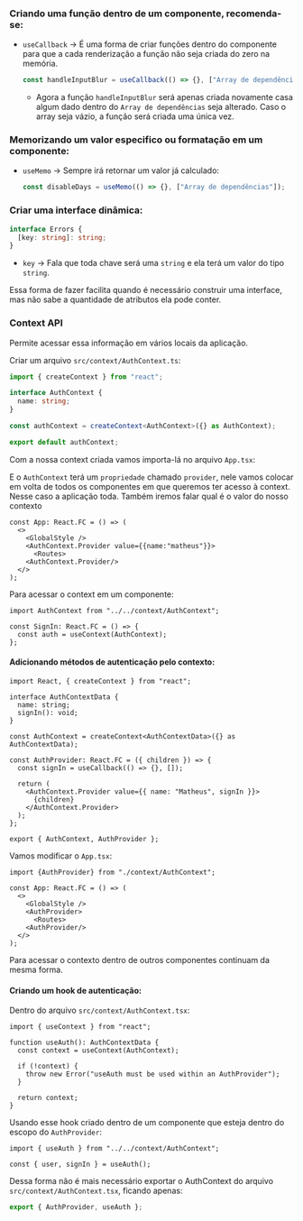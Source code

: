 ### Criando uma função dentro de um componente, recomenda-se:

- `useCallback` -> É uma forma de criar funções dentro do componente para que a cada renderização a função não seja criada do zero na memória.
  ```ts
  const handleInputBlur = useCallback(() => {}, ["Array de dependências"]);
  ```
  - Agora a função `handleInputBlur` será apenas criada novamente casa algum dado dentro do `Array de dependências` seja alterado. Caso o array seja vázio, a função será criada uma única vez.

### Memorizando um valor especifico ou formatação em um componente:

- `useMemo` -> Sempre irá retornar um valor já calculado:
  ```ts
  const disableDays = useMemo(() => {}, ["Array de dependências"]);
  ```

### Criar uma interface dinâmica:

```ts
interface Errors {
  [key: string]: string;
}
```

- `key` -> Fala que toda chave será uma `string` e ela terá um valor do tipo `string`.

Essa forma de fazer facilita quando é necessário construir uma interface, mas não sabe a quantidade de atributos ela pode conter.

### Context API

Permite acessar essa informação em vários locais da aplicação.

Criar um arquivo `src/context/AuthContext.ts`:

```ts
import { createContext } from "react";

interface AuthContext {
  name: string;
}

const authContext = createContext<AuthContext>({} as AuthContext);

export default authContext;
```

Com a nossa context criada vamos importa-lá no arquivo `App.tsx`:

E o `AuthContext` terá um `propriedade` chamado `provider`, nele vamos colocar em volta de todos os componentes em que queremos ter acesso à context. Nesse caso a aplicação toda. Também iremos falar qual é o valor do nosso contexto

```tsx
const App: React.FC = () => (
  <>
    <GlobalStyle />
    <AuthContext.Provider value={{name:"matheus"}}>
      <Routes>
    <AuthContext.Provider/>
  </>
);
```

Para acessar o context em um componente:

```tsx
import AuthContext from "../../context/AuthContext";

const SignIn: React.FC = () => {
  const auth = useContext(AuthContext);
};
```

#### Adicionando métodos de autenticação pelo contexto:

```tsx
import React, { createContext } from "react";

interface AuthContextData {
  name: string;
  signIn(): void;
}

const AuthContext = createContext<AuthContextData>({} as AuthContextData);

const AuthProvider: React.FC = ({ children }) => {
  const signIn = useCallback(() => {}, []);

  return (
    <AuthContext.Provider value={{ name: "Matheus", signIn }}>
      {children}
    </AuthContext.Provider>
  );
};

export { AuthContext, AuthProvider };
```

Vamos modificar o `App.tsx`:

```tsx
import {AuthProvider} from "./context/AuthContext";

const App: React.FC = () => (
  <>
    <GlobalStyle />
    <AuthProvider>
      <Routes>
    <AuthProvider/>
  </>
);
```

Para acessar o contexto dentro de outros componentes continuam da mesma forma.

#### Criando um hook de autenticação:

Dentro do arquivo `src/context/AuthContext.tsx`:

```tsx
import { useContext } from "react";

function useAuth(): AuthContextData {
  const context = useContext(AuthContext);

  if (!context) {
    throw new Error("useAuth must be used within an AuthProvider");
  }

  return context;
}
```

Usando esse hook criado dentro de um componente que esteja dentro do escopo do `AuthProvider`:

```tsx
import { useAuth } from "../../context/AuthContext";

const { user, signIn } = useAuth();
```

Dessa forma não é mais necessário exportar o AuthContext do arquivo `src/context/AuthContext.tsx`, ficando apenas:

```ts
export { AuthProvider, useAuth };
```
